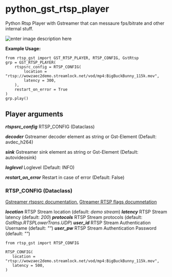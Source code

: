 # python_gst_rtsp_player

Python Rtsp Player with Gstreamer that can messaure fps/bitrate and other internal stuff.

![enter image description here](https://i.imgur.com/dpQ7Q4d.png)

**Example Usage:**

    from rtsp_gst import GST_RTSP_PLAYER, RTSP_CONFIG, GstRtsp
    grp = GST_RTSP_PLAYER(
        rtspsrc_config = RTSP_CONFIG(
            location = "rtsp://wowzaec2demo.streamlock.net/vod/mp4:BigBuckBunny_115k.mov",
            latency = 300,
        ),
        restart_on_error = True
    )
    grp.play()

## Player arguments
***rtspsrc_config***  RTSP_CONFIG (Dataclass)

***decoder***  Gstreamer decoder element as string or Gst-Element (Default: avdec_h264)

***sink***  Gstreamer sink element as string or Gst-Element  (Default: autovideosink)

***loglevel*** Loglevel (Default: INFO)

***restart_on_error*** Restart in case of error (Default: False)


### RTSP_CONFIG (Dataclass)
[Gstreamer rtspsrc documentation.](https://gstreamer.freedesktop.org/documentation/rtsp/rtspsrc.html?gi-language=c)
[Gtreamer RTSP flags documnetation](https://lazka.github.io/pgi-docs/GstRtsp-1.0/flags.html#GstRtsp.RTSPLowerTrans) 

***location***  RTSP Stream location (default: *demo stream*)
***latency***  RTSP Stream latency  (default: *200*)
***protocols***  RTSP Stream protocols  (default: *GstRtsp.RTSPLowerTrans.UDP*)
***user_id***  RTSP Stream Authentication Username  (default: *""*)
***user_pw***  RTSP Stream Authentication Password (default: *""*)

    from rtsp_gst import RTSP_CONFIG
    
    RTSP_CONFIG( 
       location = "rtsp://wowzaec2demo.streamlock.net/vod/mp4:BigBuckBunny_115k.mov", 
       latency = 500, 
    )
